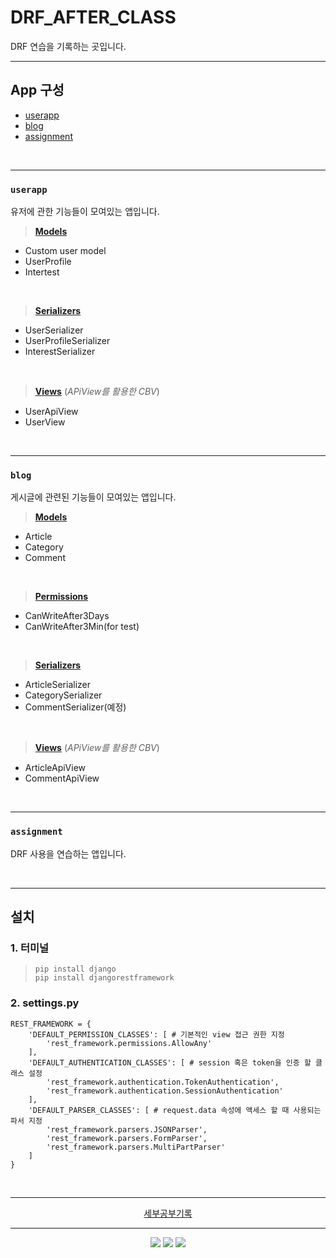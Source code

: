 # DRF_AFTER_CLASS

DRF 연습을 기록하는 곳입니다.



<hr>

## App 구성
- [userapp](https://github.com/KEEMSY/DRF_AFTER_CLASS/tree/main/userapp)
- [blog](https://github.com/KEEMSY/DRF_AFTER_CLASS/tree/main/blog)
- [assignment](https://github.com/KEEMSY/DRF_AFTER_CLASS/tree/main/assignmnet)

<br>

<hr>

### `userapp`
유저에 관한 기능들이 모여있는 앱입니다.


> **[Models](https://github.com/KEEMSY/DRF_AFTER_CLASS/blob/main/userapp/models.py)**
- Custom user model 
- UserProfile
- Intertest

<br>

> **[Serializers](https://github.com/KEEMSY/DRF_AFTER_CLASS/blob/main/userapp/serializers.py)**
- UserSerializer
- UserProfileSerializer
- InterestSerializer

<br>

> **[Views](https://github.com/KEEMSY/DRF_AFTER_CLASS/blob/main/userapp/views.py)** (*APiView를 활용한 CBV*)
- UserApiView
- UserView

<br>

<hr>

### `blog`
게시글에 관련된 기능들이 모여있는 앱입니다.
> **[Models](https://github.com/KEEMSY/DRF_AFTER_CLASS/blob/main/blog/models.py)**
- Article
- Category
- Comment

<br>

> **[Permissions](https://github.com/KEEMSY/DRF_AFTER_CLASS/blob/main/blog/permissions.py)**
- CanWriteAfter3Days
- CanWriteAfter3Min(for test)


<br>

> **[Serializers](https://github.com/KEEMSY/DRF_AFTER_CLASS/blob/main/blog/serializers.py)**
- ArticleSerializer
- CategorySerializer
- CommentSerializer(예정)

<br>

> **[Views](https://github.com/KEEMSY/DRF_AFTER_CLASS/blob/main/blog/views.py)** (*APiView를 활용한 CBV*)
- ArticleApiView
- CommentApiView

<br>

<hr>

### `assignment`
DRF 사용을 연습하는 앱입니다.

<br>

<hr>

## 설치
### 1. 터미널

>`pip install django` <br>
`pip install djangorestframework`

### 2. settings.py
```
REST_FRAMEWORK = {
    'DEFAULT_PERMISSION_CLASSES': [ # 기본적인 view 접근 권한 지정
        'rest_framework.permissions.AllowAny'
    ],
    'DEFAULT_AUTHENTICATION_CLASSES': [ # session 혹은 token을 인증 할 클래스 설정
        'rest_framework.authentication.TokenAuthentication',
        'rest_framework.authentication.SessionAuthentication'
    ],
    'DEFAULT_PARSER_CLASSES': [ # request.data 속성에 액세스 할 때 사용되는 파서 지정
        'rest_framework.parsers.JSONParser',
        'rest_framework.parsers.FormParser',
        'rest_framework.parsers.MultiPartParser'
    ]
}
```
<br>
 
<hr>

<div align=center>
    <p>
    <a href="https://github.com/KEEMSY/DRF_AFTER_CLASS/wiki">세부공부기록</a>    
    </p>
</div>




<hr>

<div align=center>
    <p>
        <img src="https://img.shields.io/badge/Python-3.9-blue?logo=python&logoColor=white">
        <img src="https://img.shields.io/badge/Django-4.0.5-0c4b33?logo=django&logoColor=white">
        <a href="https://hits.seeyoufarm.com"><img src="https://hits.seeyoufarm.com/api/count/incr/badge.svg?url=https%3A%2F%2Fgithub.com%2FKEEMSY%2FDRF_AFTER_CLASS&count_bg=%23C83D3D&title_bg=%23555555&icon=&icon_color=%23E7E7E7&title=hits&edge_flat=false"/></a>
    </p>
</div>
